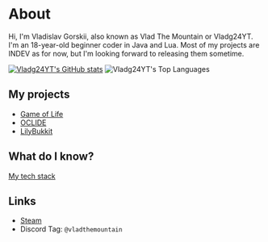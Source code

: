 # About

Hi, I'm Vladislav Gorskii, also known as Vlad The Mountain or Vladg24YT. I'm an 18-year-old beginner coder in Java and Lua. Most of my projects are INDEV as for now, but I'm looking forward to releasing them sometime.

[![Vladg24YT's GitHub stats](https://github-readme-stats.vercel.app/api?username=Vladg24YT&include_all_commits=true&show_icons=true&theme=gruvbox)](https://github.com/anuraghazra/github-readme-stats)
![Vladg24YT's Top Languages](https://github-readme-stats.vercel.app/api/top-langs/?username=Vladg24YT&layout=compact&langs_count=10&show_icons=true&theme=gruvbox)

## My projects
- [Game of Life](https://github.com/Vladg24YT/Game-Of-Life)
- [OCLIDE](https://github.com/OCLIDE-Modules)
- [LilyBukkit](https://github.com/LilyBukkit)

## What do I know?
[My tech stack](https://stackshare.io/vladg24yt/my-stack)

## Links
- [Steam](https://steamcommunity.com/id/vladthemountain)
- Discord Tag: `@vladthemountain`
